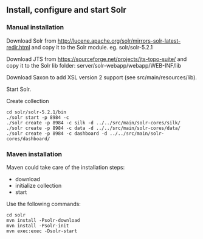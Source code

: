 ## Install, configure and start Solr

### Manual installation

Download Solr from http://lucene.apache.org/solr/mirrors-solr-latest-redir.html
and copy it to the Solr module. eg. solr/solr-5.2.1

Download JTS from https://sourceforge.net/projects/jts-topo-suite/
and copy it to the Solr lib folder: server/solr-webapp/webapp/WEB-INF/lib

Download Saxon to add XSL version 2 support (see src/main/resources/lib).

Start Solr.

Create collection
```
cd solr/solr-5.2.1/bin
./solr start -p 8984 -c
./solr create -p 8984 -c silk -d ../../src/main/solr-cores/silk/
./solr create -p 8984 -c data -d ../../src/main/solr-cores/data/
./solr create -p 8984 -c dashboard -d ../../src/main/solr-cores/dashboard/
```

### Maven installation

Maven could take care of the installation steps:
* download
* initialize collection
* start

Use the following commands:

```
cd solr
mvn install -Psolr-download
mvn install -Psolr-init
mvn exec:exec -Dsolr-start
```

